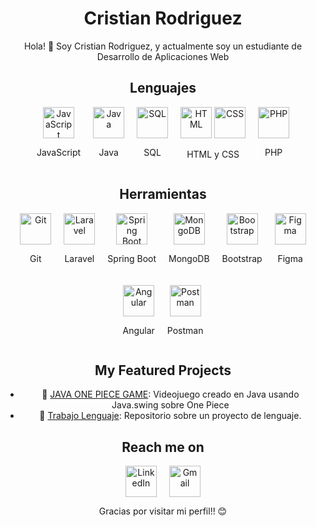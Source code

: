 <div align="center">
 
  <h1>Cristian Rodriguez</h1>
  <p>Hola! 👋 Soy Cristian Rodriguez, y actualmente soy un estudiante de Desarrollo de Aplicaciones Web</p>

  <h2>Lenguajes</h2>
  <div style="display: flex; justify-content: center; gap: 20px; flex-wrap: wrap;">
    <div>
      <img src="https://cdn.jsdelivr.net/gh/devicons/devicon/icons/javascript/javascript-original.svg" alt="JavaScript" width="50" height="50" />
      <p>JavaScript</p>
    </div>
    <div>
      <img src="https://cdn.jsdelivr.net/gh/devicons/devicon/icons/java/java-original.svg" alt="Java" width="50" height="50" />
      <p>Java</p>
    </div>
    <div>
      <img src="https://cdn.jsdelivr.net/gh/devicons/devicon/icons/mysql/mysql-original-wordmark.svg" alt="SQL" width="50" height="50" />
      <p>SQL</p>
    </div>
    <div>
      <img src="https://cdn.jsdelivr.net/gh/devicons/devicon/icons/html5/html5-original.svg" alt="HTML" width="50" height="50" />
      <img src="https://cdn.jsdelivr.net/gh/devicons/devicon/icons/css3/css3-original.svg" alt="CSS" width="50" height="50" />
      <p>HTML y CSS</p>
    </div>
    <div>
      <img src="https://cdn.jsdelivr.net/gh/devicons/devicon/icons/php/php-original.svg" alt="PHP" width="50" height="50" />
      <p>PHP</p>
    </div>
  </div>

  <h2>Herramientas</h2>
  <div style="display: flex; justify-content: center; gap: 20px; flex-wrap: wrap;">
    <div>
      <img src="https://cdn.jsdelivr.net/gh/devicons/devicon/icons/git/git-original.svg" alt="Git" width="50" height="50" />
      <p>Git</p>
    </div>
    <div>
      <img src="https://cdn.jsdelivr.net/gh/devicons/devicon/icons/laravel/laravel-plain.svg" alt="Laravel" width="50" height="50" />
      <p>Laravel</p>
    </div>
    <div>
      <img src="https://cdn.jsdelivr.net/gh/devicons/devicon/icons/spring/spring-original-wordmark.svg" alt="Spring Boot" width="50" height="50" />
      <p>Spring Boot</p>
    </div>
    <div>
      <img src="https://cdn.jsdelivr.net/gh/devicons/devicon/icons/mongodb/mongodb-original-wordmark.svg" alt="MongoDB" width="50" height="50" />
      <p>MongoDB</p>
    </div>
    <div>
      <img src="https://cdn.jsdelivr.net/gh/devicons/devicon/icons/bootstrap/bootstrap-plain-wordmark.svg" alt="Bootstrap" width="50" height="50" />
      <p>Bootstrap</p>
    </div>
    <div>
      <img src="https://cdn.jsdelivr.net/gh/devicons/devicon/icons/figma/figma-original.svg" alt="Figma" width="50" height="50" />
      <p>Figma</p>
    </div>
    <div>
      <img src="https://cdn.jsdelivr.net/gh/devicons/devicon/icons/angularjs/angularjs-original.svg" alt="Angular" width="50" height="50" />
      <p>Angular</p>
    </div>
    <div>
      <img src="https://www.vectorlogo.zone/logos/getpostman/getpostman-icon.svg" alt="Postman" width="50" height="50" />
      <p>Postman</p>
    </div>
  </div>

  <h2>My Featured Projects</h2>
  <ul>
    <li>🚀 <a href="https://github.com/GiovanniBarroso/JAVA-ONEPIECE-GAME">JAVA ONE PIECE GAME</a>: Videojuego creado en Java usando Java.swing sobre One Piece</li>
    <li>🌟 <a href="https://github.com/CristianRM05/TrabajoLenguaje">Trabajo Lenguaje</a>: Repositorio sobre un proyecto de lenguaje.</li>
  </ul>

  <h2>Reach me on</h2>
  <div style="display: flex; justify-content: center; gap: 20px;">
    <a href="https://www.linkedin.com/in/cristian-rodriguez-moreno-/">
      <img src="https://cdn.jsdelivr.net/gh/devicons/devicon/icons/linkedin/linkedin-original.svg" alt="LinkedIn" width="50" height="50" />
    </a>
    <a href="mailto:crm00423@gmail.com">
      <img src="https://cdn.jsdelivr.net/gh/devicons/devicon/icons/google/google-original.svg" alt="Gmail" width="50" height="50" />
    </a>
  </div>
  <p>Gracias por visitar mi perfil!! 😊</p>
</div>